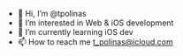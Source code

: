 - 👋 Hi, I’m @tpolinas 
- 👀 I’m interested in Web & iOS development
- 🌱 I’m currently learning iOS dev
- 📫 How to reach me t_polinas@icloud.com
